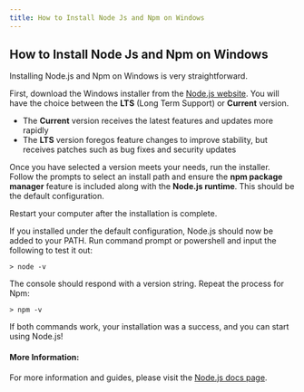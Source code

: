 ```yaml
---
title: How to Install Node Js and Npm on Windows
---
```

## How to Install Node Js and Npm on Windows

Installing Node.js and Npm on Windows is very straightforward.

First, download the Windows installer from the <a href='https://nodejs.org/' target='_blank' rel='nofollow'>Node.js website</a>. You will have the choice between the **LTS** (Long Term Support) or **Current** version. 

  - The **Current** version receives the latest features and updates more rapidly
  - The **LTS** version foregos feature changes to improve stability, but receives patches such as bug fixes and security updates
    
Once you have selected a version meets your needs, run the installer. Follow the prompts to select an install path and ensure the **npm package manager** feature is included along with the **Node.js runtime**. This should be the default configuration.

Restart your computer after the installation is complete.

If you installed under the default configuration, Node.js should now be added to your PATH. Run command prompt or powershell and input the following to test it out:

    > node -v

The console should respond with a version string. Repeat the process for Npm:

    > npm -v
    
If both commands work, your installation was a success, and you can start using Node.js!

#### More Information:
For more information and guides, please visit the <a href='https://nodejs.org/en/docs/' target='_blank' rel='nofollow'>Node.js docs page</a>.
